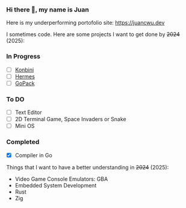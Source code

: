 ### Hi there 👋, my name is Juan

Here is my underperforming portofolio site: https://juancwu.dev

I sometimes code. Here are some projects I want to get done by ~~2024~~ (2025):

### In Progress
- [ ] [Konbini](https://github.com/juancwu/konbini)
- [ ] [Hermes](https://github.com/juancwu/hermes)
- [ ] [GoPack](https://github.com/juancwu/gopack)

### To DO
- [ ] Text Editor
- [ ] 2D Terminal Game, Space Invaders or Snake
- [ ] Mini OS

### Completed
- [x] Compiler in Go

Things that I want to have a better understanding in ~~2024~~ (2025):

- Video Game Console Emulators: GBA
- Embedded System Development
- Rust
- Zig
